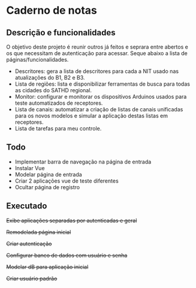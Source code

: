 <p align="center">
<h1>Caderno de notas</h1>
</p>

## Descrição e funcionalidades

O objetivo deste projeto é reunir outros já feitos e seprara entre abertos e os que necessitam de autenticação para acessar. Seque abaixo a lista de páginas/funcionalidades.
- Descritores: gera a lista de descritores para cada a NIT usado nas atualizações do B1, B2 e B3.
- Lista de regiões: lista e disponibilizar ferramentas de busca para todas as cidades do SATHD regional.
- Monitor: configurar e monitorar os dispositivos Arduinos usados para teste automatizados de receptores.
- Lista de canais: automatizar a criação de listas de canais unificadas para os novos modelos e simular a aplicação destas listas em receptores.
- Lista de tarefas para meu controle.


## Todo

- Implementar barra de navegação na página de entrada
- Instalar Vue
- Modelar página de entrada
- Criar 2 aplicações vue de teste diferentes
- Ocultar página de registro

## Executado
<s>
<P>Exibe aplicações separadas por autenticadas e geral</p>
<p>Remodelada página inicial</p>
<p>Criar autenticação</p>	
<p>Configurar banco de dados com usuário e senha</p>
<p>Modelar dB para aplicação inicial</p>
<p>Criar usuário padrão</p>
</s>

